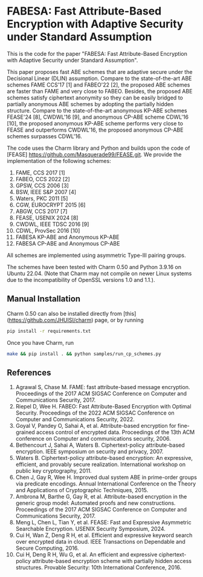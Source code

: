 # FABESA: Fast Attribute-Based Encryption with Adaptive Security under Standard Assumption

This is the code for the paper "FABESA: Fast Attribute-Based Encryption with Adaptive Security under Standard Assumption".

This paper proposes fast ABE schemes that are adaptive secure under the Decisional Linear (DLIN) assumption. Compare to the state-of-the-art ABE schemes FAME CCS'17 [1] and FABEO'22 [2], the proposed ABE schemes are faster than FAME and very close to FABEO. Besides, the proposed ABE schemes satisfy ciphertext anonymity so they can be easily bridged to partially anonymous ABE schemes by adopting the partially hidden structure. Compare to the state-of-the-art anonymous KP-ABE schemes FEASE'24 [8], CWDWL'16 [9], and anonymous CP-ABE scheme CDWL'16 [10], the proposed anonymous KP-ABE scheme performs very close to FEASE and outperforms CWDWL'16, the proposed anonymous CP-ABE schemes surpasses CDWL'16. 

The code uses the Charm library and Python and builds upon the code of [FEASE] https://github.com/Masquerade99/FEASE.git. We provide the implementation of the following schemes:

1. FAME, CCS 2017 [1]
2. FABEO, CCS 2022 [2]
3. GPSW, CCS 2006 [3]
4. BSW, IEEE S&P 2007 [4]
5. Waters, PKC 2011 [5]
6. CGW, EUROCRYPT 2015 [6]
7. ABGW, CCS 2017 [7]
8. FEASE, USENIX 2024 [8]
9. CWDWL, IEEE TDSC 2016 [9]
10. CDWL, ProvSec 2016 [10]
11. FABESA KP-ABE and Anonymous KP-ABE
12. FABESA CP-ABE and Anonymous CP-ABE

All schemes are implemented using asymmetric Type-III pairing groups.

The schemes have been tested with Charm 0.50 and Python 3.9.16 on Ubuntu 22.04. (Note that Charm may not compile on newer Linux systems due to the incompatibility of OpenSSL versions 1.0 and 1.1.).


## Manual Installation

Charm 0.50 can also be installed directly from [this] (https://github.com/JHUISI/charm) page, or by running

```sh
pip install -r requirements.txt
```
Once you have Charm, run
```sh
make && pip install . && python samples/run_cp_schemes.py
```

## References

1. Agrawal S, Chase M. FAME: fast attribute-based message encryption. Proceedings of the 2017 ACM SIGSAC Conference on Computer and Communications Security, 2017. 
2. Riepel D, Wee H. FABEO: Fast Attribute-Based Encryption with Optimal Security. Proceedings of the 2022 ACM SIGSAC Conference on Computer and Communications Security, 2022.
3. Goyal V, Pandey O, Sahai A, et al. Attribute-based encryption for fine-grained access control of encrypted data. Proceedings of the 13th ACM conference on Computer and communications security, 2006.
4. Bethencourt J, Sahai A, Waters B. Ciphertext-policy attribute-based encryption. IEEE symposium on security and privacy, 2007.
5. Waters B. Ciphertext-policy attribute-based encryption: An expressive, efficient, and provably secure realization. International workshop on public key cryptography, 2011.
6. Chen J, Gay R, Wee H. Improved dual system ABE in prime-order groups via predicate encodings. Annual International Conference on the Theory and Applications of Cryptographic Techniques, 2015.
7. Ambrona M, Barthe G, Gay R, et al. Attribute-based encryption in the generic group model: Automated proofs and new constructions. Proceedings of the 2017 ACM SIGSAC Conference on Computer and Communications Security, 2017.
8. Meng L, Chen L, Tian Y, et al. FEASE: Fast and Expressive Asymmetric Searchable Encryption. USENIX Security Symposium, 2024.
9. Cui H, Wan Z, Deng R H, et al. Efficient and expressive keyword search over encrypted data in cloud. IEEE Transactions on Dependable and Secure Computing, 2016.
10. Cui H, Deng R H, Wu G, et al. An efficient and expressive ciphertext-policy attribute-based encryption scheme with partially hidden access structures. Provable Security: 10th International Conference, 2016.
   

